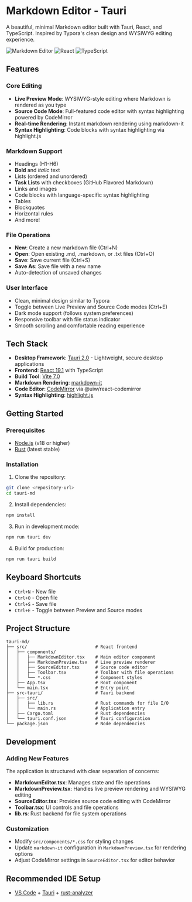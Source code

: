# Markdown Editor - Tauri

A beautiful, minimal Markdown editor built with Tauri, React, and TypeScript. Inspired by Typora's clean design and WYSIWYG editing experience.

![Markdown Editor](https://img.shields.io/badge/Tauri-2.0-blue)
![React](https://img.shields.io/badge/React-19.1-blue)
![TypeScript](https://img.shields.io/badge/TypeScript-5.8-blue)

## Features

### Core Editing
- **Live Preview Mode**: WYSIWYG-style editing where Markdown is rendered as you type
- **Source Code Mode**: Full-featured code editor with syntax highlighting powered by CodeMirror
- **Real-time Rendering**: Instant markdown rendering using markdown-it
- **Syntax Highlighting**: Code blocks with syntax highlighting via highlight.js

### Markdown Support
- Headings (H1-H6)
- **Bold** and *italic* text
- Lists (ordered and unordered)
- **Task Lists** with checkboxes (GitHub Flavored Markdown)
- Links and images
- Code blocks with language-specific syntax highlighting
- Tables
- Blockquotes
- Horizontal rules
- And more!

### File Operations
- **New**: Create a new markdown file (Ctrl+N)
- **Open**: Open existing .md, .markdown, or .txt files (Ctrl+O)
- **Save**: Save current file (Ctrl+S)
- **Save As**: Save file with a new name
- Auto-detection of unsaved changes

### User Interface
- Clean, minimal design similar to Typora
- Toggle between Live Preview and Source Code modes (Ctrl+E)
- Dark mode support (follows system preferences)
- Responsive toolbar with file status indicator
- Smooth scrolling and comfortable reading experience

## Tech Stack

- **Desktop Framework**: [Tauri 2.0](https://tauri.app/) - Lightweight, secure desktop applications
- **Frontend**: [React 19.1](https://react.dev/) with TypeScript
- **Build Tool**: [Vite 7.0](https://vitejs.dev/)
- **Markdown Rendering**: [markdown-it](https://github.com/markdown-it/markdown-it)
- **Code Editor**: [CodeMirror](https://codemirror.net/) via @uiw/react-codemirror
- **Syntax Highlighting**: [highlight.js](https://highlightjs.org/)

## Getting Started

### Prerequisites
- [Node.js](https://nodejs.org/) (v18 or higher)
- [Rust](https://www.rust-lang.org/) (latest stable)

### Installation

1. Clone the repository:
```bash
git clone <repository-url>
cd tauri-md
```

2. Install dependencies:
```bash
npm install
```

3. Run in development mode:
```bash
npm run tauri dev
```

4. Build for production:
```bash
npm run tauri build
```

## Keyboard Shortcuts

- `Ctrl+N` - New file
- `Ctrl+O` - Open file
- `Ctrl+S` - Save file
- `Ctrl+E` - Toggle between Preview and Source modes

## Project Structure

```
tauri-md/
├── src/                          # React frontend
│   ├── components/
│   │   ├── MarkdownEditor.tsx    # Main editor component
│   │   ├── MarkdownPreview.tsx   # Live preview renderer
│   │   ├── SourceEditor.tsx      # Source code editor
│   │   ├── Toolbar.tsx           # Toolbar with file operations
│   │   └── *.css                 # Component styles
│   ├── App.tsx                   # Root component
│   └── main.tsx                  # Entry point
├── src-tauri/                    # Tauri backend
│   ├── src/
│   │   ├── lib.rs                # Rust commands for file I/O
│   │   └── main.rs               # Application entry
│   ├── Cargo.toml                # Rust dependencies
│   └── tauri.conf.json           # Tauri configuration
└── package.json                  # Node dependencies
```

## Development

### Adding New Features
The application is structured with clear separation of concerns:
- **MarkdownEditor.tsx**: Manages state and file operations
- **MarkdownPreview.tsx**: Handles live preview rendering and WYSIWYG editing
- **SourceEditor.tsx**: Provides source code editing with CodeMirror
- **Toolbar.tsx**: UI controls and file operations
- **lib.rs**: Rust backend for file system operations

### Customization
- Modify `src/components/*.css` for styling changes
- Update `markdown-it` configuration in `MarkdownPreview.tsx` for rendering options
- Adjust CodeMirror settings in `SourceEditor.tsx` for editor behavior

## Recommended IDE Setup

- [VS Code](https://code.visualstudio.com/) + [Tauri](https://marketplace.visualstudio.com/items?itemName=tauri-apps.tauri-vscode) + [rust-analyzer](https://marketplace.visualstudio.com/items?itemName=rust-lang.rust-analyzer)
